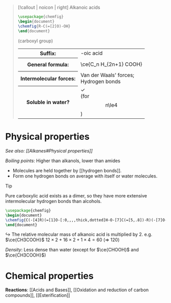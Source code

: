 > [!callout | noicon | right] Alkanoic acids
> ```tikz
> \usepackage{chemfig}
> \begin{document}
> \chemfig{R-C(=[2]O)-OH}
> \end{document}
> ```
> (carboxyl group)
> <table class="infobox-tables"><tr><th>Suffix:</th><td>-oic acid</td></tr><tr><th>General formula:</th><td><span class="math display">\ce{C_n H_{2n+1} COOH}</span></span></td></tr><tr><th>Intermolecular forces:</th><td>Van der Waals' forces;<br>Hydrogen bonds</td></tr><tr><th>Soluble in water?</th><td>✓<br>(for <span class="math display">n\le4</span>)</td></table>

# Physical properties
*See also: [[Alkanes#Physical properties]]*

*Boiling points*: Higher than alkanols, lower than amides
- Molecules are held together by [[hydrogen bonds]].
- Form one hydrogen bonds on average with itself or water molecules.

> [!tip]
> Pure carboxylic acid exists as a <span class="hi-blue">dimer</span>, so they have more extensive intermolecular hydrogen bonds than alcohols.
> ```tikz
> \usepackage{chemfig}
> \begin{document}
> \chemfig{C(-[4]R)(=[1]O-[:0,,,,thick,dotted]H-O-[7]C(=[5,.8])-R)(-[7]O-H-[:0,,,,thick,dotted]O)}
> \end{document}
> ```
> 
> ↪️ The relative molecular mass of alkanoic acid is multiplied by 2.
> e.g. $\ce{CH3COOH}$
> $12\times2 + 16\times2 + 1\times4 = 60$ (=> 120)

*Density*: Less dense than water (except for $\ce{CHOOH}$ and $\ce{CH3COOH}$)

# Chemical properties
**Reactions**: [[Acids and Bases]], [[Oxidation and reduction of carbon compounds]], [[Esterification]]
